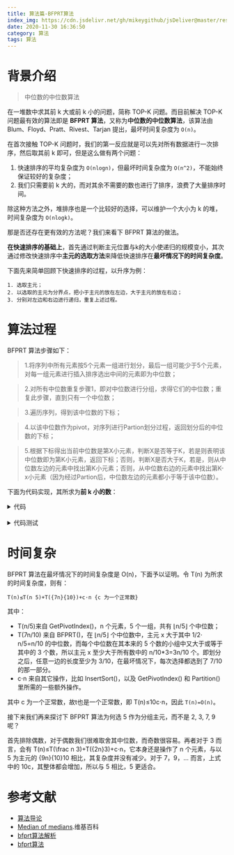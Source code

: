 ```yaml
---
title: 算法篇-BFPRT算法
index_img: https://cdn.jsdelivr.net/gh/mikeygithub/jsDeliver@master/resource/img/bfprt-logo.png
date: 2020-11-30 16:36:50
category: 算法
tags: 算法
---
```



# 背景介绍

>中位数的中位数算法

在一堆数中求其前 k 大或前 k 小的问题，简称 TOP-K 问题。而目前解决 TOP-K 问题最有效的算法即是 **BFPRT 算法**，又称为**中位数的中位数算法**，该算法由 Blum、Floyd、Pratt、Rivest、Tarjan 提出，最坏时间复杂度为 `O(n)`。

在首次接触 TOP-K 问题时，我们的第一反应就是可以先对所有数据进行一次排序，然后取其前 k 即可，但是这么做有两个问题：

1. 快速排序的平均复杂度为 `O(nlogn)`，但最坏时间复杂度为 `O(n^2)`，不能始终保证较好的复杂度；
2. 我们只需要前 k 大的，而对其余不需要的数也进行了排序，浪费了大量排序时间。

除这种方法之外，堆排序也是一个比较好的选择，可以维护一个大小为 k 的堆，时间复杂度为 `O(nlogk)`。

那是否还存在更有效的方法呢？我们来看下 BFPRT 算法的做法。

**在快速排序的基础上**，首先通过判断主元位置与k的大小使递归的规模变小，其次通过修改快速排序中**主元的选取方法**来降低快速排序在**最坏情况下的时间复杂度**。

下面先来简单回顾下快速排序的过程，以升序为例：

````
1. 选取主元；
2. 以选取的主元为分界点，把小于主元的放在左边，大于主元的放在右边；
3. 分别对左边和右边进行递归，重复上述过程。
````

# 算法过程

BFPRT 算法步骤如下：

>1.将序列中所有元素按5个元素一组进行划分，最后一组可能少于5个元素，对每一组元素进行插入排序选出中间的元素即为中位数；
 
>2.对所有中位数重复步骤1，即对中位数进行分组，求得它们的中位数；重复此步骤，直到只有一个中位数；
 
>3.遍历序列，得到该中位数的下标；
 
>4.以该中位数作为pivot，对序列进行Partion划分过程，返回划分后的中位数的下标；
 
>5.根据下标得出当前中位数是第X小元素，判断X是否等于K，若是则表明该中位数即为第K小元素，返回下标；否则，判断X是否大于K，若是，则从中位数左边的元素中找出第K小元素；否则，从中位数右边的元素中找出第K-x小元素（因为经过Partion后，中位数左边的元素都小于等于该中位数）。


下面为代码实现，其所求为**前 k 小的数**：

<details>
  <summary><span>代码</span></summary>
  <br>


```cgo
#include <iostream>
using namespace std;
 
// 插入排序  
void insertSort(int R[], int low, int high) {
	int i, j, tmp;
	for (i = low + 1; i <= high; ++i) {
		tmp = R[i];
		j = i - 1;
		while (j >= low && R[j] > tmp) {
			R[j + 1] = R[j];
			--j;
		}
		R[j + 1] = tmp;
	}
}
 
// 递归寻找中位数的中位数  
int FindMid(int R[], int low, int high) {
	// 只有一个元素
	if (low == high) {
		return R[low];
	}
	int i, k;
	// 将序列划分为5个元素一组，分别求取中位数
	for (i = low; i + 4 <= high; i += 5) {
		insertSort(R, i, i + 4);
		k = i - low;
		// 将中位数交换到前面
		swap(R[low + k / 5], R[i + 2]);
	}
	int n = high - i + 1;
	// 最后一组不足5个元素
	if (n > 0) {
		insertSort(R, i, high);
		k = i - low;
		swap(R[low + k / 5], R[i + n / 2]);
	}
	k = k / 5;
	// 只有一个中位数
	if (k == 0) {
		return R[low];
	}
	return FindMid(R, low, low + k);
}
 
// 寻找中位数的所在位置  
int FindId(int R[], int low, int high, int median) {
	for (int i = low; i <= high; ++i) {
		if (median == R[i]) {
			return i;
		}
	}
	return -1;
}
 
//进行划分过程  
int Partion(int R[], int low, int high, int index) {
	if (low <= high) {
		// 将中位数与第1个元素交换
		swap(R[index], R[low]);
		int tmp = R[low];
		int i = low, j = high;
		// 将小于中位数的元素交换到中位数的左边，大于中位数的元素交换到中位数的右边
		while (i != j) {
			while (j > i&&R[j] >= tmp) {
				--j;
			}
			R[i] = R[j];
			while (i < j&&R[i] <= tmp) {
				++i;
			}
			R[j] = R[i];
		}
		R[i] = tmp;
		return i;
	}
	return -1;
}
 
int BFPTR(int R[], int low, int high, int K){
	// 中位数
	int median = FindMid(R, low, high);
	// 中位数下标
	int index = FindId(R, low, high, median);
	// 划分，得到中位数新的下标
	int newIndex = Partion(R, low, high, index);
	// 中位数在当前序列[low..high]中的位置
	int rank = newIndex - low + 1;
	if (rank == K) {
		// 中位数是第K小元素
		// 左边的K个元素（包括中位数）为Top-K
		// 返回中位数下标
		return newIndex;
	}
	else if (rank > K) {
		return BFPTR(R, low, newIndex - 1, K);
	}
	return BFPTR(R, newIndex + 1, high, K - rank);
}
```


</details>

<br>

<details>
  <summary><span>代码测试</span></summary>
  <br>

```cgo
int main(int argc, char** argv)
{
    const int N = 12;
    int i;
    int R[] = { 12, 1, 8, 10, 6, 2, 5, 9, 11, 3, 4, 7 };
    cout << "原始数据：";
    for (i = 0; i < N; ++i)
    {
        cout << R[i] << " ";
    }
    cout << endl << endl;
    int K, index;
    int R1[N];
    for (int t = 1; t <= 12; ++t)
    {
        K = t;
        for (i = 0; i < N; ++i)
        {
            R1[i] = R[i];
        }
        index = BFPTR(R1, 0, N - 1, K);
        cout << "处理后的数据：";
        for (i = 0; i < N; ++i)
        {
            cout << R1[i] << " ";
        }
        cout << endl;
        cout << "第" << K << "小元素：" << R1[index] << endl;
        cout << "Top-" << K << " 的数据：";
        // 对Top-K元素进行排序，方便查看
        insertSort(R1, index - K + 1, index);
        for (i = index - K + 1; i <= index; ++i)
        {
            cout << R1[i] << " ";
        }
        cout << endl << endl;
    }
    return 0;
}
```

运行如下：

```
原始数据：12 1 8 10 6 2 5 9 11 3 4 7
 
处理后的数据：1 2 3 4 6 5 7 12 9 11 10 8
第1小元素：1
Top-1 的数据：1
 
处理后的数据：1 2 3 4 6 5 7 12 9 11 10 8
第2小元素：2
Top-2 的数据：1 2
 
处理后的数据：1 2 3 4 6 5 7 12 9 11 10 8
第3小元素：3
Top-3 的数据：1 2 3
 
处理后的数据：3 2 1 4 6 5 7 12 9 11 10 8
第4小元素：4
Top-4 的数据：1 2 3 4
 
处理后的数据：3 2 1 4 5 6 7 12 9 11 10 8
第5小元素：5
Top-5 的数据：1 2 3 4 5
 
处理后的数据：3 2 1 4 5 6 7 12 9 11 10 8
第6小元素：6
Top-6 的数据：1 2 3 4 5 6
 
处理后的数据：1 5 4 6 3 2 7 12 9 11 10 8
第7小元素：7
Top-7 的数据：1 2 3 4 5 6 7
 
处理后的数据：1 5 4 6 3 2 7 8 9 10 11 12
第8小元素：8
Top-8 的数据：1 2 3 4 5 6 7 8
 
处理后的数据：1 5 4 6 3 2 7 8 9 10 11 12
第9小元素：9
Top-9 的数据：1 2 3 4 5 6 7 8 9
 
处理后的数据：1 5 4 6 3 2 7 8 9 10 11 12
第10小元素：10
Top-10 的数据：1 2 3 4 5 6 7 8 9 10
 
处理后的数据：1 5 4 6 3 2 7 8 9 10 11 12
第11小元素：11
Top-11 的数据：1 2 3 4 5 6 7 8 9 10 11
 
处理后的数据：1 5 4 6 3 2 7 8 9 10 11 12
第12小元素：12
Top-12 的数据：1 2 3 4 5 6 7 8 9 10 11 12
```

</details>



# 时间复杂

BFPRT 算法在最坏情况下的时间复杂度是 O(n)，下面予以证明。令 T(n) 为所求的时间复杂度，则有：

`T(n)≤T(n 5)+T({7n}{10})+c⋅n {c 为一个正常数}`

其中：

- T(n/5)来自 GetPivotIndex()，n 个元素，5 个一组，共有 ⌊n/5⌋ 个中位数；
- T(7n/10) 来自 BFPRT()，在 ⌊n/5⌋ 个中位数中，主元 x 大于其中 1/2⋅ n/5=n/10 的中位数，而每个中位数在其本来的 5 个数的小组中又大于或等于其中的 3 个数，所以主元 x 至少大于所有数中的 n/10\*3=3n/10 个。即划分之后，任意一边的长度至少为 3/10，在最坏情况下，每次选择都选到了 7/10 的那一部分。
- c⋅n 来自其它操作，比如 InsertSort()，以及 GetPivotIndex() 和 Partition() 里所需的一些额外操作。

其中 c 为一个正常数，故t也是一个正常数，即 T(n)≤10c⋅n，因此 `T(n)=O(n)`。

接下来我们再来探讨下 BFPRT 算法为何选 5 作为分组主元，而不是 2, 3, 7, 9 呢？

首先排除偶数，对于偶数我们很难取舍其中位数，而奇数很容易。再者对于 3 而言，会有 T(n)≤T(\frac n 3)+T({2n}3)+c⋅n，它本身还是操作了 n 个元素，与以 5 为主元的 {9n}{10}10 相比，其复杂度并没有减少。对于 7，9，... 而言，上式中的 10c，其整体都会增加，所以与 5 相比，5 更适合。

# 参考文献

- [算法导论]()
- [Median of medians](https://en.wikipedia.org/wiki/Median_of_medians).维基百科
- [bfprt算法解析](https://blog.csdn.net/qq_40938077/article/details/81213820)
- [bfprt算法](https://blog.csdn.net/softimite_zifeng/article/details/77103544)
